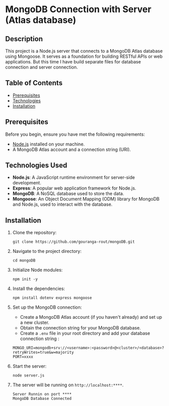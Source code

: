 # MongoDB Connection with Server (Atlas database)

## Description

This project is a Node.js server that connects to a MongoDB Atlas database using Mongoose. It serves as a foundation for building RESTful APIs or web applications.
But this time I have build separate files for database connection and server connection.

## Table of Contents

- [Prerequisites](#prerequisites)
- [Technologies](#technologies)
- [Installation](#installation)

## Prerequisites

Before you begin, ensure you have met the following requirements:

- [Node.js](https://nodejs.org/) installed on your machine.
- A MongoDB Atlas account and a connection string (URI).

## Technologies Used

- **Node.js**: A JavaScript runtime environment for server-side development.
- **Express**: A popular web application framework for Node.js.
- **MongoDB**: A NoSQL database used to store the data.
- **Mongoose**: An Object Document Mapping (ODM) library for MongoDB and Node.js, used to interact with the database.

## Installation

1. Clone the repository:
   ```
   git clone https://github.com/gouranga-rout/mongoDB.git
   ```
2. Navigate to the project directory:
   ```
   cd mongoDB
   ```
3. Initialize Node modules:
   ```
   npm init -y
   ```
4. Install the dependencies:
   ```
   npm install dotenv express mongoose
   ```
5. Set up the MongoDB connection:
   - Create a MongoDB Atlas account (if you haven't already) and set up a new cluster.
   - Obtain the connection string for your MongoDB database.
   - Create a `.env` file in your root directory and add your database connection string :
   ```
   MONGO_URI=mongodb+srv://<username>:<password>@<cluster>/<database>?retryWrites=true&w=majority
   PORT=xxxx  
   ```
   
6. Start the server:
   ```
   node server.js
   ```
7. The server will be running on `http://localhost:****`.
   ```
   Server Runnin on port ****
   MongoDB Database Connected
   ```

